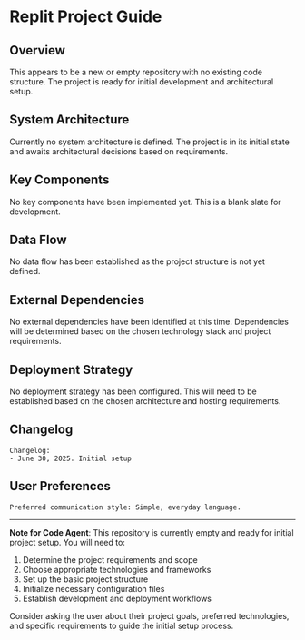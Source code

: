 # Replit Project Guide

## Overview

This appears to be a new or empty repository with no existing code structure. The project is ready for initial development and architectural setup.

## System Architecture

Currently no system architecture is defined. The project is in its initial state and awaits architectural decisions based on requirements.

## Key Components

No key components have been implemented yet. This is a blank slate for development.

## Data Flow

No data flow has been established as the project structure is not yet defined.

## External Dependencies

No external dependencies have been identified at this time. Dependencies will be determined based on the chosen technology stack and project requirements.

## Deployment Strategy

No deployment strategy has been configured. This will need to be established based on the chosen architecture and hosting requirements.

## Changelog

```
Changelog:
- June 30, 2025. Initial setup
```

## User Preferences

```
Preferred communication style: Simple, everyday language.
```

---

**Note for Code Agent**: This repository is currently empty and ready for initial project setup. You will need to:

1. Determine the project requirements and scope
2. Choose appropriate technologies and frameworks
3. Set up the basic project structure
4. Initialize necessary configuration files
5. Establish development and deployment workflows

Consider asking the user about their project goals, preferred technologies, and specific requirements to guide the initial setup process.